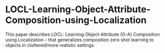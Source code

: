 # LOCL-Learning-Object-Attribute-Composition-using-Localization
This paper describes LOCL: Learning Object-Attribute (O-A) Composition using Localization – that generalizes composition zero shot learning to objects in cluttered/more realistic settings.

